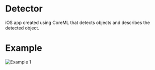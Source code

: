 # Detector
iOS app created using CoreML that detects objects and describes the detected object.

# Example
![Example 1](raw.githubusercontent.com/adityapokharel/Detector/Example1.png)
